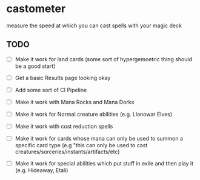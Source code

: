# castometer
measure the speed at which you can cast spells with your magic deck

## TODO
- [ ] Make it work for land cards (some sort of hypergemoetric thing should be a good start)
- [ ] Get a basic Results page looking okay
- [ ] Add some sort of CI Pipeline
- [ ] Make it work with Mana Rocks and Mana Dorks
- [ ] Make it work for Normal creature abilities (e.g. Llanowar Elves)
- [ ] Make it work with cost reduction spells 
- [ ] Make it work for cards whose mana can only be used to summon a specific card type (e.g "this can only be used to cast creatures/sorceries/instants/artifacts/etc)
- [ ] Make it work for special abilities which put stuff in exile and then play it (e.g. Hideaway, Etali)

